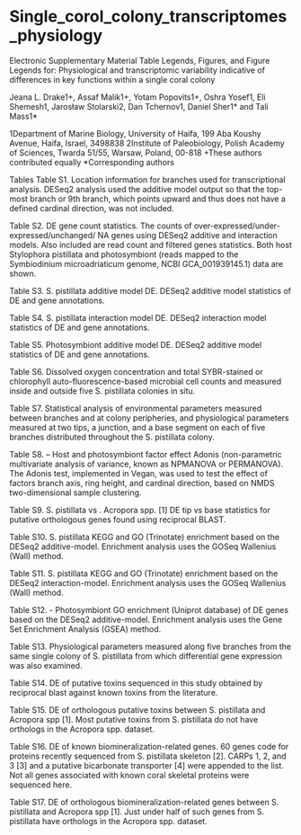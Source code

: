# Single_corol_colony_transcriptomes_physiology
Electronic Supplementary Material Table Legends, Figures, and Figure Legends for: Physiological and transcriptomic variability indicative of differences in key functions within a single coral colony

Jeana L. Drake1+, Assaf Malik1+, Yotam Popovits1+, Oshra Yosef1, Eli Shemesh1, Jarosław Stolarski2, Dan Tchernov1, Daniel Sher1* and Tali Mass1*

1Department of Marine Biology, University of Haifa, 199 Aba Koushy Avenue, Haifa, Israel, 3498838
2Institute of Paleobiology, Polish Academy of Sciences, Twarda 51/55, Warsaw, Poland, 00-818
+These authors contributed equally
*Corresponding authors

Tables
Table S1. Location information for branches used for transcriptional analysis. DESeq2 analysis used the additive model output so that the top-most branch or 9th branch, which points upward and thus does not have a defined cardinal direction, was not included.

Table S2. DE gene count statistics. The counts of over-expressed/under-expressed/unchanged/ NA genes using DESeq2 additive and interaction models. Also included are read count and filtered genes statistics.  Both host Stylophora pistillata and photosymbiont (reads mapped to the Symbiodinium microadriaticum genome, NCBI GCA_001939145.1) data are shown.

Table S3. S. pistillata additive model DE. DESeq2 additive model statistics of DE and gene annotations.

Table S4. S. pistillata interaction model DE. DESeq2 interaction model statistics of DE and gene annotations.

Table S5. Photosymbiont additive model DE. DESeq2 additive model statistics of DE and gene annotations.

Table S6. Dissolved oxygen concentration and total SYBR-stained or chlorophyll auto-fluorescence-based microbial cell counts and measured inside and outside five S. pistillata colonies in situ.

Table S7. Statistical analysis of environmental parameters measured between branches and at colony peripheries, and physiological parameters measured at two tips, a junction, and a base segment on each of five branches distributed throughout the S. pistillata colony.

Table S8. – Host and photosymbiont factor effect Adonis (non-parametric multivariate analysis of variance, known as NPMANOVA or PERMANOVA). The Adonis test, implemented in Vegan, was used to test the effect of factors branch axis, ring height, and cardinal direction, based on NMDS two-dimensional sample clustering.

Table S9. S. pistillata vs . Acropora spp. [1] DE tip vs base statistics for putative orthologous genes found using reciprocal BLAST.

Table S10. S. pistillata KEGG and GO (Trinotate) enrichment based on the DESeq2 additive-model. Enrichment analysis uses the GOSeq Wallenius (Wall) method.

Table S11. S. pistillata KEGG and GO (Trinotate) enrichment based on the DESeq2 interaction-model. Enrichment analysis uses the GOSeq Wallenius (Wall) method.

Table S12. - Photosymbiont GO enrichment (Uniprot database) of DE genes based on the DESeq2 additive-model. Enrichment analysis uses the Gene Set Enrichment Analysis (GSEA) method.

Table S13. Physiological parameters measured along five branches from the same single colony of S. pistillata from which differential gene expression was also examined.

Table S14. DE of putative toxins sequenced in this study obtained by reciprocal blast against known toxins from the literature.

Table S15. DE of orthologous putative toxins between S. pistillata and Acropora spp [1]. Most putative toxins from S. pistillata do not have orthologs in the Acropora spp. dataset.

Table S16. DE of known biomineralization-related genes. 60 genes code for proteins recently sequenced from S. pistillata skeleton [2]. CARPs 1, 2, and 3 [3] and a putative bicarbonate transporter [4] were appended to the list. Not all genes associated with known coral skeletal proteins were sequenced here.

Table S17. DE of orthologous biomineralization-related genes between S. pistillata and Acropora spp [1]. Just under half of such genes from S. pistillata have orthologs in the Acropora spp. dataset.

